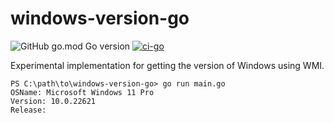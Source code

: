 # windows-version-go

![GitHub go.mod Go version](https://img.shields.io/github/go-mod/go-version/Arthur1/windows-version-go)
[![ci-go](https://github.com/Arthur1/windows-version-go/actions/workflows/ci-go.yml/badge.svg)](https://github.com/Arthur1/windows-version-go/actions/workflows/ci-go.yml)

Experimental implementation for getting the version of Windows using WMI.

```
PS C:\path\to\windows-version-go> go run main.go
OSName: Microsoft Windows 11 Pro
Version: 10.0.22621
Release:
```
